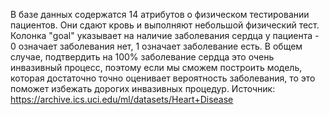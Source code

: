 В базе данных содержатся 14 атрибутов о физическом тестировании пациентов. Они сдают кровь и выполняют небольшой физический тест. Колонка "goal" указывает на наличие заболевания сердца у пациента - 0 означает заболевания нет, 1 означает заболевание есть. В общем случае, подтвердить на 100% заболевание сердца это очень инвазивный процесс, поэтому если мы сможем построить модель, которая достаточно точно оценивает вероятность заболевания, то это поможет избежать дорогих инвазивных процедур. 
Источник: https://archive.ics.uci.edu/ml/datasets/Heart+Disease
